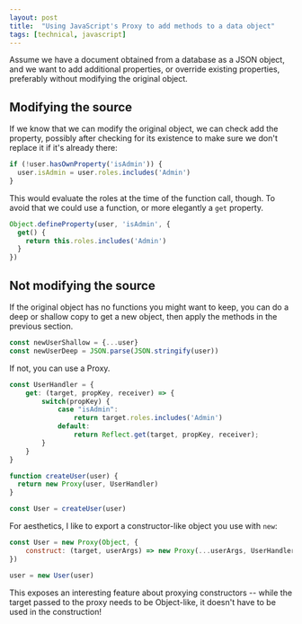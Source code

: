 ```yaml
---
layout: post
title:  "Using JavaScript's Proxy to add methods to a data object"
tags: [technical, javascript]
---
```


Assume we have a document obtained from a database as a JSON object, and we want to add additional properties, or override existing properties, preferably without modifying the original object.

Modifying the source
--------------------

If we know that we can modify the original object, we can check add the property, possibly after checking for its existence to make sure we don't replace it if it's already there:

```javascript
if (!user.hasOwnProperty('isAdmin')) {
  user.isAdmin = user.roles.includes('Admin')
}
```

This would evaluate the roles at the time of the function call, though. To avoid that we could use a function, or more elegantly a `get` property.

```javascript
Object.defineProperty(user, 'isAdmin', {
  get() {
    return this.roles.includes('Admin')
  }
})
```

Not modifying the source
------------------------

If the original object has no functions you might want to keep, you can do a deep or shallow copy to get a new object, then apply the methods in the previous section.

```javascript
const newUserShallow = {...user}
const newUserDeep = JSON.parse(JSON.stringify(user))
```

If not, you can use a Proxy.

```javascript
const UserHandler = {
    get: (target, propKey, receiver) => {
        switch(propKey) {
            case "isAdmin":
                return target.roles.includes('Admin')
            default:
                return Reflect.get(target, propKey, receiver);
        }
    }
}

function createUser(user) {
  return new Proxy(user, UserHandler)
}

const User = createUser(user)
```

For aesthetics, I like to export a constructor-like object you use with `new`:

```javascript
const User = new Proxy(Object, {
    construct: (target, userArgs) => new Proxy(...userArgs, UserHandler)
})

user = new User(user)
```

This exposes an interesting feature about proxying constructors -- while the target passed to the proxy needs to be Object-like, it doesn't have to be used in the construction!
